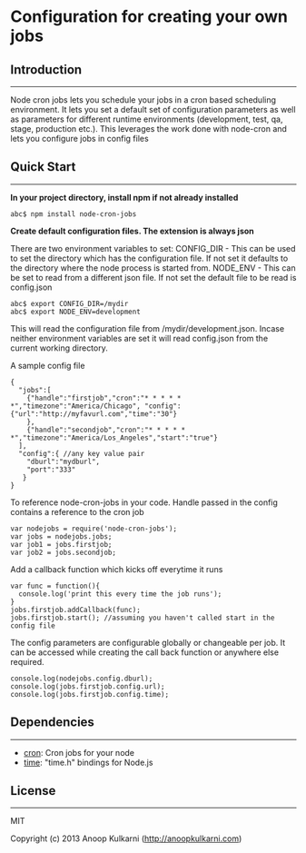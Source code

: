 # Configuration for creating your own jobs

## Introduction
------------

Node cron jobs lets you schedule your jobs in a cron based scheduling environment. It lets you set a default set of configuration parameters as well as parameters for different runtime environments (development, test, qa, stage, production etc.). 
This leverages the work done with node-cron and lets you configure jobs in config files

## Quick Start
-----------

**In your project directory, install npm if not already installed**

    abc$ npm install node-cron-jobs

**Create default configuration files. The extension is always json**

There are two environment variables to set:
CONFIG_DIR - This can be used to set the directory which has the configuration file. If not set it defaults to the directory where the node process is started from.
NODE_ENV - This can be set to read from a different json file. If not set the default file to be read is config.json

    abc$ export CONFIG_DIR=/mydir
    abc$ export NODE_ENV=development

This will read the configuration file from /mydir/development.json. Incase neither environment variables are set it will read config.json from the current working directory.

A sample config file

    {
      "jobs":[
        {"handle":"firstjob","cron":"* * * * * *","timezone":"America/Chicago", "config": {"url":"http://myfavurl.com","time":"30"}
        },
        {"handle":"secondjob","cron":"* * * * * *","timezone":"America/Los_Angeles","start":"true"}
      ],
      "config":{ //any key value pair
        "dburl":"mydburl",
        "port":"333"
       }
    }

To reference node-cron-jobs in your code. Handle passed in the config contains a reference to the cron job

    var nodejobs = require('node-cron-jobs');
    var jobs = nodejobs.jobs;
    var job1 = jobs.firstjob;
    var job2 = jobs.secondjob;

Add a callback function which kicks off everytime it runs

    var func = function(){
      console.log('print this every time the job runs');
    }
    jobs.firstjob.addCallback(func);
    jobs.firstjob.start(); //assuming you haven't called start in the config file

The config parameters are configurable globally or changeable per job. It can be accessed while creating the call back function or anywhere else required.

    console.log(nodejobs.config.dburl);
    console.log(jobs.firstjob.config.url);
    console.log(jobs.firstjob.config.time); 

## Dependencies
-----------

- [cron](https://github.com/ncb000gt/node-cron): Cron jobs for your node
- [time](https://github.com/TooTallNate/node-time): &quot;time.h&quot; bindings for Node.js

## License
-----------

MIT

Copyright (c) 2013 Anoop Kulkarni (http://anoopkulkarni.com)





